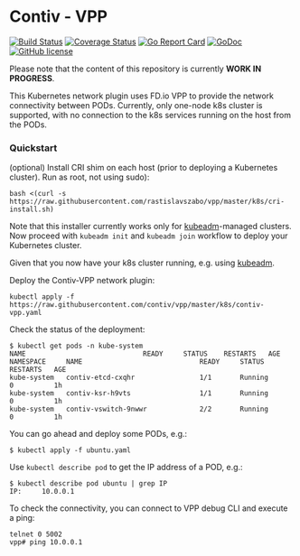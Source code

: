 # Contiv - VPP

[![Build Status](https://travis-ci.org/contiv/vpp.svg?branch=master)](https://travis-ci.org/contiv/vpp)
[![Coverage Status](https://coveralls.io/repos/github/contiv/vpp/badge.svg?branch=master)](https://coveralls.io/github/contiv/vpp?branch=master)
[![Go Report Card](https://goreportcard.com/badge/github.com/contiv/vpp)](https://goreportcard.com/report/github.com/contiv/vpp)
[![GoDoc](https://godoc.org/github.com/contiv/vpp?status.svg)](https://godoc.org/github.com/contiv/vpp)
[![GitHub license](https://img.shields.io/badge/license-Apache%20license%202.0-blue.svg)](https://github.com/contiv/vpp/blob/master/LICENSE)

Please note that the content of this repository is currently **WORK IN PROGRESS**.

This Kubernetes network plugin uses FD.io VPP to provide the network connectivity between PODs.
Currently, only one-node k8s cluster is supported, with no connection to the k8s services running on the host from the PODs.

### Quickstart
(optional) Install CRI shim on each host (prior to deploying a Kubernetes cluster). Run as root, not using sudo):
```
bash <(curl -s https://raw.githubusercontent.com/rastislavszabo/vpp/master/k8s/cri-install.sh)
```
Note that this installer currently works only for
[kubeadm](https://kubernetes.io/docs/setup/independent/create-cluster-kubeadm/)-managed
clusters. Now proceed with `kubeadm init` and `kubeadm join` workflow to deploy your Kubernetes cluster.

Given that you now have your k8s cluster running, e.g. using [kubeadm](https://kubernetes.io/docs/setup/independent/create-cluster-kubeadm/).

Deploy the Contiv-VPP network plugin:
```
kubectl apply -f https://raw.githubusercontent.com/contiv/vpp/master/k8s/contiv-vpp.yaml
```

Check the status of the deployment:
```
$ kubectl get pods -n kube-system
NAME                             READY     STATUS    RESTARTS   AGE
NAMESPACE     NAME                             READY     STATUS             RESTARTS   AGE
kube-system   contiv-etcd-cxqhr                1/1       Running            0          1h
kube-system   contiv-ksr-h9vts                 1/1       Running            0          1h
kube-system   contiv-vswitch-9nwwr             2/2       Running            0          1h
```

You can go ahead and deploy some PODs, e.g.:
```
$ kubectl apply -f ubuntu.yaml
```

Use `kubectl describe pod` to get the IP address of a POD, e.g.:
```
$ kubectl describe pod ubuntu | grep IP
IP:		10.0.0.1
```

To check the connectivity, you can connect to VPP debug CLI and execute a ping:
```
telnet 0 5002
vpp# ping 10.0.0.1
```
